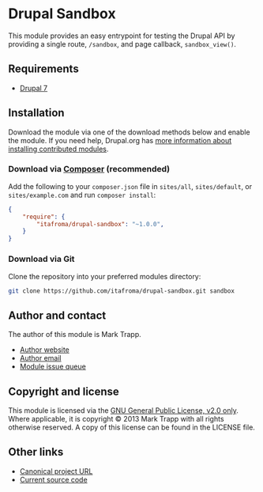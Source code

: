 # Drupal Sandbox

This module provides an easy entrypoint for testing the Drupal API by providing
a single route, `/sandbox`, and page callback, `sandbox_view()`.

## Requirements

* [Drupal 7][1]

## Installation

Download the module via one of the download methods below and enable the module.
If you need help, Drupal.org has [more information about installing contributed
modules][1].

### Download via [Composer][3] (recommended)

Add the following to your `composer.json` file in `sites/all`, `sites/default`,
or `sites/example.com` and run `composer install`:

```json
{
    "require": {
        "itafroma/drupal-sandbox": "~1.0.0",
    }
}
```

### Download via Git

Clone the repository into your preferred modules directory:

```sh
git clone https://github.com/itafroma/drupal-sandbox.git sandbox
```

## Author and contact

The author of this module is Mark Trapp.

* [Author website][5]
* [Author email][6]
* [Module issue queue][7]

## Copyright and license

This module is licensed via the [GNU General Public License, v2.0 only][4].
Where applicable, it is copyright © 2013 Mark Trapp with all rights otherwise
reserved. A copy of this license can be found in the LICENSE file.

## Other links

* [Canonical project URL][8]
* [Current source code][9]

[1]: https://drupal.org/project/drupal "Drupal 7 download"
[2]: https://drupal.org/node/895232 "Installing contributed modules (Drupal 7)"
[3]: http://getcomposer.org "Composer Dependency Manager website"
[4]: http://www.gnu.org/licenses/gpl-2.0.html "GNU General Public License, version 2"
[5]: http://marktrapp.com "Mark Trapp's website"
[6]: mailto:mark@marktrapp.com "Mark Trapp's email address"
[7]: https://github.com/itafroma/sandbox/issues "Github issue queue"
[8]: https://github.com/itafroma/sandbox "Github project page"
[9]: https://github.com/itafroma/sandbox "Github project page"

